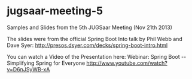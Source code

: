 jugsaar-meeting-5
=================

Samples and Slides from the 5th JUGSaar Meeting (Nov 21th 2013)

The slides were from the official Spring Boot Into talk by Phil Webb and Dave Syer:
http://presos.dsyer.com/decks/spring-boot-intro.html


You can watch a Video of the Presentation here: 
Webinar: Spring Boot -- Simplifying Spring for Everyone
http://www.youtube.com/watch?v=D6nJSyWB-xA
